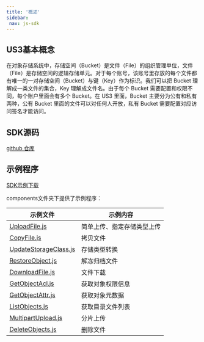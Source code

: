 ```yaml
---
title: '概述'
sidebar:
 nav: js-sdk
---
```


## US3基本概念

在对象存储系统中，存储空间（Bucket）是文件（File）的组织管理单位，文件（File）是存储空间的逻辑存储单元。对于每个账号，该账号里存放的每个文件都有唯一的一对存储空间（Bucket）与键（Key）作为标识。我们可以把 Bucket 理解成一类文件的集合，Key 理解成文件名。由于每个 Bucket 需要配置和权限不同，每个账户里面会有多个 Bucket。在 US3 里面，Bucket 主要分为公有和私有两种，公有 Bucket 里面的文件可以对任何人开放，私有 Bucket 需要配置对应访问签名才能访问。


## SDK源码

[github 仓库](https://github.com/ucloud/ufile-sdk-java)

## 示例程序
[SDK示例下载](https://github.com/summerboy2134/US3-JS-SDK/tree/main)

components文件夹下提供了示例程序：

| 示例文件 | 示例内容 |
| ------------------------------------------------------------ | ------------------------------------------------------------ |
| [UploadFile.js](https://github.com/summerboy2134/US3-JS-SDK/blob/main/src/components/UploadFile.js) | 简单上传、指定存储类型上传 |
| [CopyFile.js](https://github.com/summerboy2134/US3-JS-SDK/blob/main/src/components/CopyFile.js) | 拷贝文件 |
| [UpdateStorageClass.js](https://github.com/summerboy2134/US3-JS-SDK/blob/main/src/components/UpdateStorageClass.js) | 存储类型转换 |
| [RestoreObject.js](https://github.com/summerboy2134/US3-JS-SDK/blob/main/src/components/RestoreObject.js) | 解冻归档文件 |
| [DownloadFile.js](https://github.com/summerboy2134/US3-JS-SDK/blob/main/src/components/DownloadFile.js) | 文件下载 |
| [GetObjectAcl.js](https://github.com/summerboy2134/US3-JS-SDK/blob/main/src/components/GetObjectAcl.js) | 获取对象权限信息 |
| [GetObjectAttr.js](https://github.com/summerboy2134/US3-JS-SDK/blob/main/src/components/GetObjectAttr.js) | 获取对象元数据 |
| [ListObjects.js](https://github.com/summerboy2134/US3-JS-SDK/blob/main/src/components/ListObjects.js) | 获取目录文件列表 |
| [MultipartUpload.js](https://github.com/summerboy2134/US3-JS-SDK/blob/main/src/components/MultipartUpload.js) | 分片上传 |
| [DeleteObjects.js](https://github.com/summerboy2134/US3-JS-SDK/blob/main/src/components/DeleteObjects.js) | 删除文件 |    |
